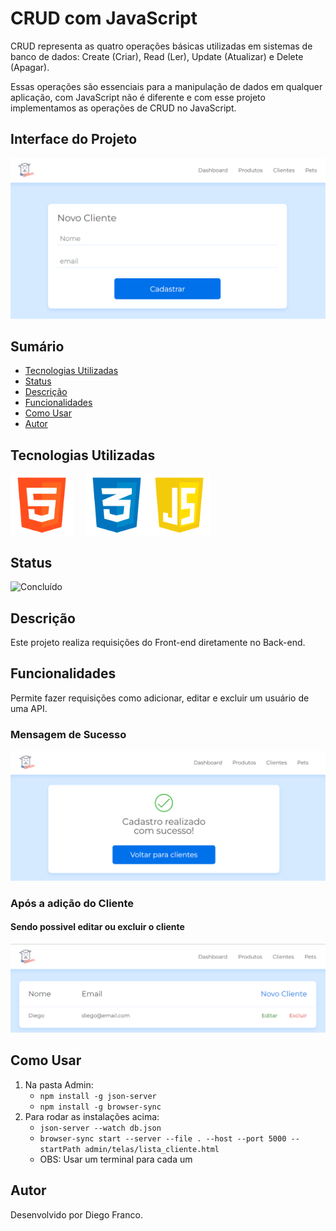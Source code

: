 # CRUD com JavaScript

CRUD representa as quatro operações básicas utilizadas em sistemas de banco de dados: Create (Criar), Read (Ler), Update (Atualizar) e Delete (Apagar). 

Essas operações são essenciais para a manipulação de dados em qualquer aplicação, com JavaScript não é diferente 
e com esse projeto implementamos as operações de CRUD no JavaScript.

## Interface do Projeto

<div align="center">
  <img src="img/proj1.png" alt="Imagem do Projeto" width="800">
</div>

## Sumário

- [Tecnologias Utilizadas](#tecnologias-utilizadas)
- [Status](#status)
- [Descrição](#descrição)
- [Funcionalidades](#funcionalidades)
- [Como Usar](#como-usar)
- [Autor](#autor)

## Tecnologias Utilizadas

<div style="display: flex; flex-direction: row;">
  <div style="margin-right: 20px; display: flex; justify-content: flex-start;">
    <img src="img/html.png" alt="Logo HTML" width="100"/>
  </div>
  <div style="display: flex; justify-content: flex-center;">
    <img src="img/css.png" alt="Logo CSS" width="100"/>
  </div>
  <div style="display: flex; justify-content: flex-end;">
    <img src="img/js.png" alt="Logo CSS" width="100"/>
  </div>
</div>

## Status

![Concluído](http://img.shields.io/static/v1?label=STATUS&message=CONCLUIDO&color=GREEN&style=for-the-badge)

## Descrição

Este projeto realiza requisições do Front-end diretamente no Back-end.

## Funcionalidades

Permite fazer requisições como adicionar, editar e excluir um usuário de uma API.

### Mensagem de Sucesso

<div align="center">
  <img src="img/proj2.png" alt="Imagem do Projeto" width="800">
</div>

### Após a adição do Cliente

#### Sendo possivel editar ou excluir o cliente

<div align="center">
  <img src="img/proj3.png" alt="Imagem do Projeto" width="800">
</div>

## Como Usar

1. Na pasta Admin:
   - `npm install -g json-server`
   - `npm install -g browser-sync`
2. Para rodar as instalações acima:
   - `json-server --watch db.json`
   - `browser-sync start --server --file . --host --port 5000 --startPath admin/telas/lista_cliente.html`
   - OBS: Usar um terminal para cada um

## Autor

Desenvolvido por Diego Franco.
